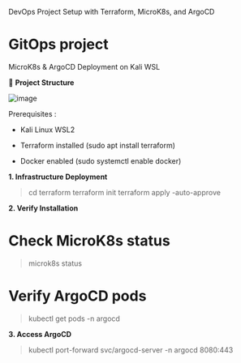 DevOps Project Setup with Terraform, MicroK8s, and ArgoCD
# GitOps project
MicroK8s & ArgoCD Deployment on Kali WSL



🔧 **Project Structure**






![image](https://github.com/user-attachments/assets/8d3a8d8e-cbe5-401a-a768-a7da872bff35)




Prerequisites :
- Kali Linux WSL2

- Terraform installed (sudo apt install terraform)

- Docker enabled (sudo systemctl enable docker)

**1. Infrastructure Deployment**

> cd terraform
> terraform init
> terraform apply -auto-approve

**2. Verify Installation**
# Check MicroK8s status
> microk8s status

# Verify ArgoCD pods
> kubectl get pods -n argocd

**3. Access ArgoCD**
> kubectl port-forward svc/argocd-server -n argocd 8080:443
